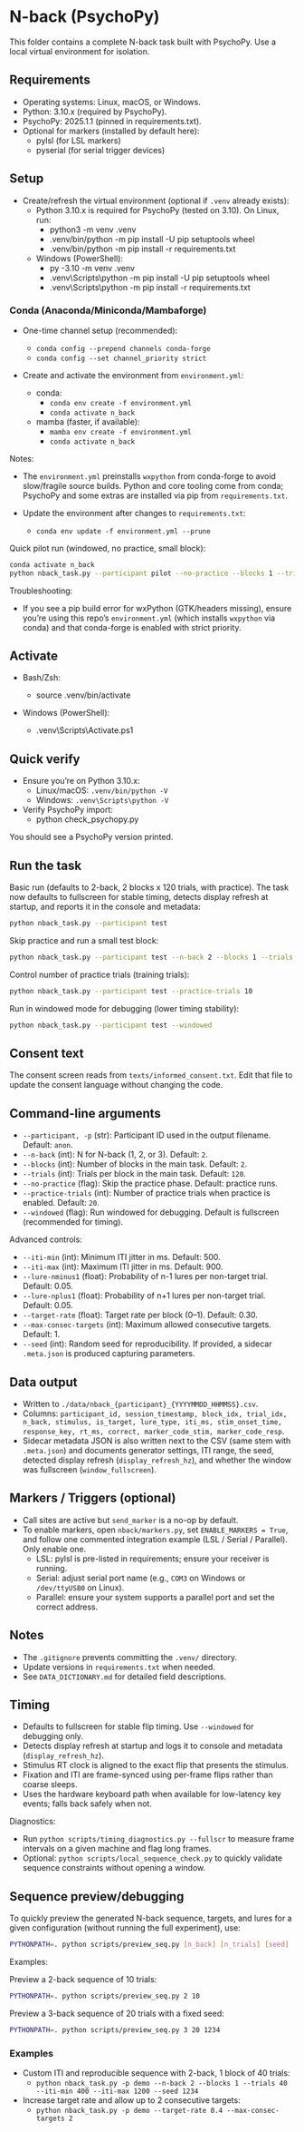 # N-back (PsychoPy)

This folder contains a complete N-back task built with PsychoPy. Use a local virtual environment for isolation.

## Requirements

- Operating systems: Linux, macOS, or Windows.
- Python: 3.10.x (required by PsychoPy).
- PsychoPy: 2025.1.1 (pinned in requirements.txt).
- Optional for markers (installed by default here):
  - pylsl (for LSL markers)
  - pyserial (for serial trigger devices)

## Setup

- Create/refresh the virtual environment (optional if `.venv` already exists):
  - Python 3.10.x is required for PsychoPy (tested on 3.10). On Linux, run:
    - python3 -m venv .venv
    - .venv/bin/python -m pip install -U pip setuptools wheel
    - .venv/bin/python -m pip install -r requirements.txt
  - Windows (PowerShell):
    - py -3.10 -m venv .venv
    - .venv\Scripts\python -m pip install -U pip setuptools wheel
    - .venv\Scripts\python -m pip install -r requirements.txt

### Conda (Anaconda/Miniconda/Mambaforge)

- One-time channel setup (recommended):
  - `conda config --prepend channels conda-forge`
  - `conda config --set channel_priority strict`

- Create and activate the environment from `environment.yml`:
  - conda:
    - `conda env create -f environment.yml`
    - `conda activate n_back`
  - mamba (faster, if available):
    - `mamba env create -f environment.yml`
    - `conda activate n_back`

Notes:
- The `environment.yml` preinstalls `wxpython` from conda-forge to avoid slow/fragile source builds. Python and core tooling come from conda; PsychoPy and some extras are installed via pip from `requirements.txt`.

- Update the environment after changes to `requirements.txt`:
  - `conda env update -f environment.yml --prune`

Quick pilot run (windowed, no practice, small block):

```bash
conda activate n_back
python nback_task.py --participant pilot --no-practice --blocks 1 --trials 10 --windowed
```

Troubleshooting:
- If you see a pip build error for wxPython (GTK/headers missing), ensure you’re using this repo’s `environment.yml` (which installs `wxpython` via conda) and that conda-forge is enabled with strict priority.

## Activate

- Bash/Zsh:
  - source .venv/bin/activate
  
- Windows (PowerShell):
  - .venv\Scripts\Activate.ps1

## Quick verify

- Ensure you’re on Python 3.10.x:
  - Linux/macOS: `.venv/bin/python -V`
  - Windows: `.venv\Scripts\python -V`
- Verify PsychoPy import:
  - python check_psychopy.py

You should see a PsychoPy version printed.

## Run the task

Basic run (defaults to 2-back, 2 blocks x 120 trials, with practice). The task now defaults to fullscreen for stable timing, detects display refresh at startup, and reports it in the console and metadata:

```bash
python nback_task.py --participant test
```

Skip practice and run a small test block:

```bash
python nback_task.py --participant test --n-back 2 --blocks 1 --trials 40 --no-practice
```

Control number of practice trials (training trials):

```bash
python nback_task.py --participant test --practice-trials 10
```

Run in windowed mode for debugging (lower timing stability):

```bash
python nback_task.py --participant test --windowed
```

## Consent text

The consent screen reads from `texts/informed_consent.txt`. Edit that file to update the consent language without changing the code.

## Command-line arguments

- `--participant, -p` (str): Participant ID used in the output filename. Default: `anon`.
- `--n-back` (int): N for N-back (1, 2, or 3). Default: `2`.
- `--blocks` (int): Number of blocks in the main task. Default: `2`.
- `--trials` (int): Trials per block in the main task. Default: `120`.
- `--no-practice` (flag): Skip the practice phase. Default: practice runs.
- `--practice-trials` (int): Number of practice trials when practice is enabled. Default: `20`.
- `--windowed` (flag): Run windowed for debugging. Default is fullscreen (recommended for timing).

Advanced controls:
- `--iti-min` (int): Minimum ITI jitter in ms. Default: 500.
- `--iti-max` (int): Maximum ITI jitter in ms. Default: 900.
- `--lure-nminus1` (float): Probability of n-1 lures per non-target trial. Default: 0.05.
- `--lure-nplus1` (float): Probability of n+1 lures per non-target trial. Default: 0.05.
- `--target-rate` (float): Target rate per block (0–1). Default: 0.30.
- `--max-consec-targets` (int): Maximum allowed consecutive targets. Default: 1.
- `--seed` (int): Random seed for reproducibility. If provided, a sidecar `.meta.json` is produced capturing parameters.

## Data output

- Written to `./data/nback_{participant}_{YYYYMMDD_HHMMSS}.csv`.
- Columns: `participant_id, session_timestamp, block_idx, trial_idx, n_back, stimulus, is_target, lure_type, iti_ms, stim_onset_time, response_key, rt_ms, correct, marker_code_stim, marker_code_resp`.
- Sidecar metadata JSON is also written next to the CSV (same stem with `.meta.json`) and documents generator settings, ITI range, the seed, detected display refresh (`display_refresh_hz`), and whether the window was fullscreen (`window_fullscreen`).

## Markers / Triggers (optional)

- Call sites are active but `send_marker` is a no-op by default.
- To enable markers, open `nback/markers.py`, set `ENABLE_MARKERS = True`, and follow one commented integration example (LSL / Serial / Parallel). Only enable one.
  - LSL: pylsl is pre-listed in requirements; ensure your receiver is running.
  - Serial: adjust serial port name (e.g., `COM3` on Windows or `/dev/ttyUSB0` on Linux).
  - Parallel: ensure your system supports a parallel port and set the correct address.

## Notes

- The `.gitignore` prevents committing the `.venv/` directory.
- Update versions in `requirements.txt` when needed.
- See `DATA_DICTIONARY.md` for detailed field descriptions.

## Timing

- Defaults to fullscreen for stable flip timing. Use `--windowed` for debugging only.
- Detects display refresh at startup and logs it to console and metadata (`display_refresh_hz`).
- Stimulus RT clock is aligned to the exact flip that presents the stimulus.
- Fixation and ITI are frame-synced using per-frame flips rather than coarse sleeps.
- Uses the hardware keyboard path when available for low-latency key events; falls back safely when not.

Diagnostics:
- Run `python scripts/timing_diagnostics.py --fullscr` to measure frame intervals on a given machine and flag long frames.
 - Optional: `python scripts/local_sequence_check.py` to quickly validate sequence constraints without opening a window.

## Sequence preview/debugging

To quickly preview the generated N-back sequence, targets, and lures for a given configuration (without running the full experiment), use:

```bash
PYTHONPATH=. python scripts/preview_seq.py [n_back] [n_trials] [seed]
```

Examples:

Preview a 2-back sequence of 10 trials:
```bash
PYTHONPATH=. python scripts/preview_seq.py 2 10
```

Preview a 3-back sequence of 20 trials with a fixed seed:
```bash
PYTHONPATH=. python scripts/preview_seq.py 3 20 1234
```

### Examples

- Custom ITI and reproducible sequence with 2-back, 1 block of 40 trials:
  - `python nback_task.py -p demo --n-back 2 --blocks 1 --trials 40 --iti-min 400 --iti-max 1200 --seed 1234`
- Increase target rate and allow up to 2 consecutive targets:
  - `python nback_task.py -p demo --target-rate 0.4 --max-consec-targets 2`
